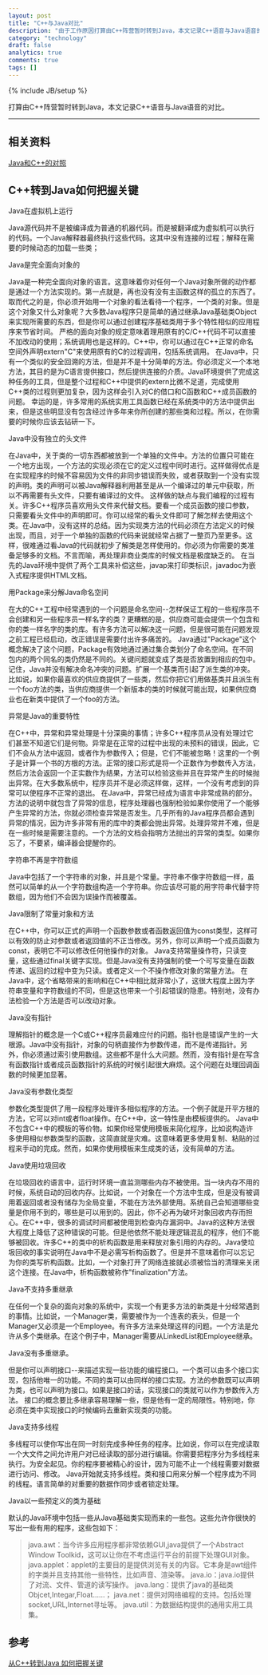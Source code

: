 ```yaml
---
layout: post
title: "C++与Java对比"
description: "由于工作原因打算由C++阵营暂时转到Java，本文记录C++语音与Java语音的对比。"
category: "technology"
draft: false
analytics: true
comments: true
tags: []
---
```

{% include JB/setup %}

打算由C++阵营暂时转到Java，本文记录C++语音与Java语音的对比。

---

## 相关资料

[Java和C++的对照](https://zh.wikipedia.org/wiki/Java%E5%92%8CC%2B%2B%E7%9A%84%E5%B0%8D%E7%85%A7)


## C++转到Java如何把握关键

Java在虚拟机上运行

Java源代码并不是被编译成为普通的机器代码。而是被翻译成为虚拟机可以执行的代码。一个Java解释器最终执行这些代码。这其中没有连接的过程；解释在需要的时候动态的加载一些类；

Java是完全面向对象的

Java是一种完全面向对象的语言。这意味着你对任何一个Java对象所做的动作都是通过一个方法实现的。第一点就是，再也没有没有主函数这样的孤立的东西了。取而代之的是，你必须开始用一个对象的看法看待一个程序，一个类的对象。但是这个对象又什么对象呢？大多数Java程序只是简单的通过继承Java基础类Object来实现所需要的东西，但是你可以通过创建程序基础类用于多个特性相似的应用程序来节省时间。
严格的面向对象的规定意味着理用原有的C/C++代码不可以直接不加改动的使用；系统调用也是这样的。C++中，你可以通过在C++正常的命名空间外声明extern"C"来使用原有的C的过程调用，包括系统调用。
在Java中，只有一个类似的安全回溯的方法，但是并不是十分简单的方法。你必须定义一个本地方法，其目的是为C语言提供接口，然后提供连接的介质。Java环境提供了完成这种任务的工具，但是整个过程和C++中提供的extern比微不足道，完成使用C++类的过程则更加复杂，因为这样会引入对C的借口和C函数和C++成员函数的问题。
幸运的是，许多常用的系统实用工具函数已经在系统类中的方法中提供出来，但是这些明显没有包含经过许多年来你所创建的那些类和过程。所以，在你需要的时候你应该去钻研一下。

Java中没有独立的头文件

在Java中，关于类的一切东西都被放到一个单独的文件中。方法的位置只可能在一个地方出现，一个方法的实现必须在它的定义过程中同时进行。这样做得优点是在实现程序的时候不容易因为文件的非同步错误而失败，或者获取到一个没有实现的声明。类的声明可以被Java解释器利用甚至是从一个编译过的单元中获取，所以不再需要有头文件，只要有编译过的文件。
这样做的缺点与我们编程的过程有关。许多C++程序员喜欢用头文件来代替文档。要看一个成员函数的接口参数，只需要看头文件中的声明即可。你可以经常的看头文件即可了解怎样去使用这个类。在Java中，没有这样的总结。因为实现类方法的代码必须在方法定义的时候出现，而且，对于一个单独的函数的代码来说就经常占据了一整页乃至更多。这样，很难通过看Java的代码就初步了解类是怎样使用的。你必须为你需要的类准备足够多的文档。不言而喻，再处理非商业类库的时候文档是极度缺乏的。
在当先的Java环境中提供了两个工具来补偿这些，javap来打印类标识，javadoc为嵌入式程序提供HTML文档。

用Package来分解Java命名空间

在大的C++工程中经常遇到的一个问题是命名空间--怎样保证工程的一些程序员不会创建和另一些程序员一样名字的类？更糟糕的是，供应商可能会提供一个包含和你的类一样名字的类的库。有许多方法可以解决这一问题，但是很可能在问题发现之前工程已经启动，改正错误是需要付出许多痛苦的。
Java通过"Package"这个概念解决了这个问题，Package有效地通过通过集合类划分了命名空间。在不同包内的两个同名的类仍然是不同的。关键问题就变成了类是否放置到相应的包中。
记住，Java并没有解决命名冲突的问题。扩展一个基类而引起了派生类的冲突。比如说，如果你最喜欢的供应商提供了一些类，然后你把它们用做基类并且派生有一个foo方法的类，当供应商提供一个新版本的类的时候就可能出现，如果供应商业也在新类中提供了一个foo的方法。

异常是Java的重要特性

在C++中，异常和异常处理是十分深奥的事情；许多C++程序员从没有处理过它们甚至不知道它们是何物。异常是在正常的过程中出现的未预料的错误，因此，它们不会从方法中返回，或者作为参数传入；但是，它们不能被忽略！这里的一个例子是计算一个书的方根的方法。正常的接口形式是将一个正数作为参数传入方法，然后方法会返回一个正实数作为结果，方法可以检验这些并且在异常产生的时候抛出异常。在大多数系统中，程序员并不是必须这样做，这样，一个没有考虑到的异常可以使程序不正常的退出。
在Java中，异常已经成为语言中非常成熟的部分。方法的说明中就包含了异常的信息，程序处理器也强制检验如果你使用了一个能够产生异常的方法，你就必须检查异常是否发生。几乎所有的Java程序员都会遇到异常的情况，因为许多非常有用的库中的类都会抛出异常。处理异常并不难，但是在一些时候是需要注意的。一个方法的文档会指明方法抛出的异常的类型。如果你忘了，不要紧，编译器会提醒你的。

字符串不再是字符数组

Java中包括了一个字符串的对象，并且是个常量。字符串不像字符数组一样，虽然可以简单的从一个字符数组构造一个字符串。你应该尽可能的用字符串代替字符数组，因为他们不会因为误操作而被覆盖。

Java限制了常量对象和方法

在C++中，你可以正式的声明一个函数参数或者函数返回值为const类型，这样可以有效的防止对参数或者返回值的不正当修改。另外，你可以声明一个成员函数为const，表明它不可以修改任何他操作的对象。
Java支持常量操作符，只读变量，这些通过final关键字实现。但是Java没有支持强制的使一个可写变量在函数传递、返回的过程中变为只读。或者定义一个不操作修改对象的常量方法。
在Java中，这个省略带来的影响和在C++中相比就非常小了，这很大程度上因为字符串变量和字符数组的不同，但是这也带来一个引起错误的隐患。特别地，没有办法检验一个方法是否可以改动对象。

Java没有指针

理解指针的概念是一个C或C++程序员最难应付的问题。指针也是错误产生的一大根源。Java中没有指针，对象的句柄直接作为参数传递，而不是传递指针。另外，你必须通过索引使用数组。这些都不是什么大问题。然而，没有指针是在写含有函数指针或者成员函数指针的系统的时候引起很大麻烦。这个问题在处理回调函数的时候更加显著。

Java没有参数化类型

参数化类型提供了用一段程序处理许多相似程序的方法。一个例子就是开平方根的方法，它可以对int或者float操作。在C++中，这一特性是由模板提供的。
Java中不包含C++中的模板的等价物。如果你经常使用模板来简化程序，比如说构造许多使用相似参数类型的函数，这简直就是灾难。这意味着更多使用复制、粘贴的过程来手动的完成。然而，如果你使用模板来生成类的话，没有简单的方法。

Java使用垃圾回收

在垃圾回收的语言中，运行时环境一直监测哪些内存不被使用。当一块内存不用的时候，系统自动的回收内存。比如说，一个对象在一个方法中生成，但是没有被调用着返回或者没有储存为全局变量，不能在方法外部使用。系统自己会知道哪些变量是你用不到的，哪些是可以用到的。因此，你不必再为破坏对象回收内存而担心。在C++中，很多的调试时间都被使用到检查内存漏洞中。Java的这种方法很大程度上降低了这种错误的可能。但是他依然不能处理逻辑混乱的程序，他们不能够被回收。许多C++的类中的析构函数是用来释放对象引用的内存的。Java使垃圾回收的事实说明在Java中不是必需写析构函数了。但是并不意味着你可以忘记为你的类写析构函数。比如，一个对象打开了网络连接就必须被恰当的清理来关闭这个连接。在Java中，析构函数被称作"finalization"方法。

Java不支持多重继承

在任何一个复杂的面向对象的系统中，实现一个有更多方法的新类是十分经常遇到的事情。比如说，一个Manager类，需要被作为一个连表的表头，但是一个Manager又必须是一个Employee。有许多方法来处理这样的问题。一个方法是允许从多个类继承。在这个例子中，Manager需要从LinkedList和Employee继承。

Java没有多重继承。

但是你可以声明接口--来描述实现一些功能的编程接口。一个类可以由多个接口实现，包括他唯一的功能。不同的类可以由同样的接口实现。方法的参数既可以声明为类，也可以声明为接口。如果是接口的话，实现接口的类就可以作为参数传入方法。
接口的概念要比多继承容易理解一些，但是他有一定的局限性。特别地，你必须在类中实现接口的时候编码去重新实现类的功能。

Java支持多线程

多线程可以使你写出在同一时刻完成多种任务的程序。比如说，你可以在完成读取一个大文件之间允许用户对已经读取的部分进行编辑。你需要把程序分为多线程来执行。为安全起见。你的程序要被精心的设计，因为可能不止一个线程需要对数据进行访问、修改。
Java开始就支持多线程。类和接口用来分解一个程序成为不同的线程。语言简单的对重要的数据作同步或者锁定处理。

Java以一些预定义的类为基础

默认的Java环境中包括一些从Java基础类实现而来的一些包。这些允许你很快的写出一些有用的程序，这些包如下：

> java.awt：当今许多应用程序都非常依赖GUI,java提供了一个Abstract Window
> Toolkid，这可以让你在不考虑运行平台的前提下处理GUI对象。
> java.applet：applet的主要目的是提供浏览有关的内容。它本身是awt组件的字类并且支持其他一些特性，比如声音、渲染等。
> java.io：java.io提供了对流、文件、管道的读写操作。
> java.lang：提供了java的基础类Objcet,Integar,Float……；
> java.net：提供对网络编程的支持。包括处理socket,URL,Internet寻址等。
> java.util：为数据结构提供的通用实用工具集。


## 参考

[从C++转到Java 如何把握关键](https://groups.google.com/forum/?hl=lv#!topic/torchgroup/3adk6JTZv4c)
